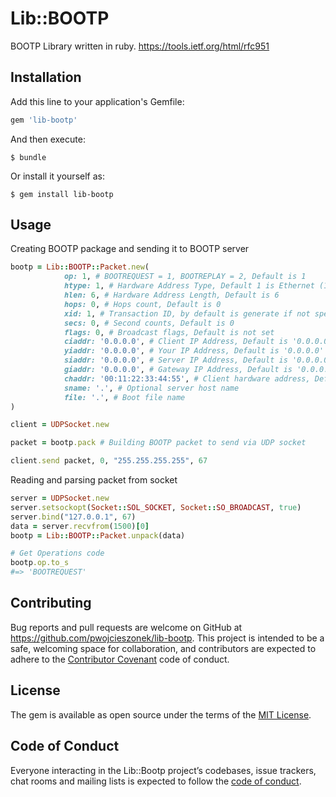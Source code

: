 # Lib::BOOTP

BOOTP Library written in ruby. 
https://tools.ietf.org/html/rfc951

## Installation

Add this line to your application's Gemfile:

```ruby
gem 'lib-bootp'
```

And then execute:

    $ bundle

Or install it yourself as:

    $ gem install lib-bootp
    
## Usage

Creating BOOTP package and sending it to BOOTP server

```ruby
bootp = Lib::BOOTP::Packet.new(
            op: 1, # BOOTREQUEST = 1, BOOTREPLAY = 2, Default is 1
            htype: 1, # Hardware Address Type, Default 1 is Ethernet (10Mb)
            hlen: 6, # Hardware Address Length, Default is 6
            hops: 0, # Hops count, Default is 0
            xid: 1, # Transaction ID, by default is generate if not specific
            secs: 0, # Second counts, Default is 0
            flags: 0, # Broadcast flags, Default is not set
            ciaddr: '0.0.0.0', # Client IP Address, Default is '0.0.0.0'
            yiaddr: '0.0.0.0', # Your IP Address, Default is '0.0.0.0'
            siaddr: '0.0.0.0', # Server IP Address, Default is '0.0.0.0'
            giaddr: '0.0.0.0', # Gateway IP Address, Default is '0.0.0.0'
            chaddr: '00:11:22:33:44:55', # Client hardware address, Default is not set
            sname: '.', # Optional server host name 
            file: '.', # Boot file name
)

client = UDPSocket.new

packet = bootp.pack # Building BOOTP packet to send via UDP socket

client.send packet, 0, "255.255.255.255", 67
```

Reading and parsing packet from socket

```ruby
server = UDPSocket.new
server.setsockopt(Socket::SOL_SOCKET, Socket::SO_BROADCAST, true)
server.bind("127.0.0.1", 67)
data = server.recvfrom(1500)[0]
bootp = Lib::BOOTP::Packet.unpack(data)

# Get Operations code
bootp.op.to_s
#=> 'BOOTREQUEST'

```

## Contributing

Bug reports and pull requests are welcome on GitHub at https://github.com/pwojcieszonek/lib-bootp. This project is intended to be a safe, welcoming space for collaboration, and contributors are expected to adhere to the [Contributor Covenant](http://contributor-covenant.org) code of conduct.

## License

The gem is available as open source under the terms of the [MIT License](https://opensource.org/licenses/MIT).

## Code of Conduct

Everyone interacting in the Lib::Bootp project’s codebases, issue trackers, chat rooms and mailing lists is expected to follow the [code of conduct](https://github.com/[USERNAME]/lib-bootp/blob/master/CODE_OF_CONDUCT.md).
